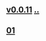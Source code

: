 ## [v0.0.11](https://github.com/littleflute/AS-IT-IS/edit/master/files/2020/readme.md) [..](..)  
## [01](01) 